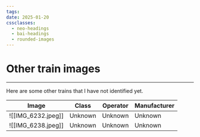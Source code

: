 ```yaml
---
tags: 
date: 2025-01-20
cssclasses:
  - neo-headings
  - bai-headings
  - rounded-images
---
```

# Other train images

***
Here are some other trains that I have not identified yet.

| Image              | Class   | Operator | Manufacturer |
| ------------------ | ------- | -------- | ------------ |
| ![[IMG_6232.jpeg]] | Unknown | Unknown  | Unknown      |
| ![[IMG_6238.jpeg]] | Unknown | Unknown  | Unknown      |

